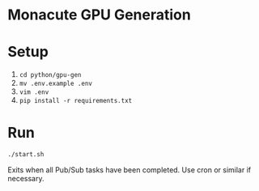 # Monacute GPU Generation

# Setup

1. `cd python/gpu-gen`
2. `mv .env.example .env`
3. `vim .env`
4. `pip install -r requirements.txt`

# Run

```bash
./start.sh
```

Exits when all Pub/Sub tasks have been completed. Use cron or similar if necessary.
